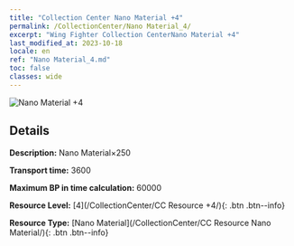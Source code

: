 ```yaml
---
title: "Collection Center Nano Material +4"
permalink: /CollectionCenter/Nano Material_4/
excerpt: "Wing Fighter Collection CenterNano Material +4"
last_modified_at: 2023-10-18
locale: en
ref: "Nano Material_4.md"
toc: false
classes: wide
---
```



![Nano Material +4](/images/cc/CC_Nano_Material_4.png)

## Details

  **Description:** Nano Material×250

  **Transport time:** 3600

  **Maximum BP in time calculation:** 60000

  **Resource Level:** [4](/CollectionCenter/CC Resource +4/){: .btn .btn--info}

  **Resource Type:** [Nano Material](/CollectionCenter/CC Resource Nano Material/){: .btn .btn--info}

